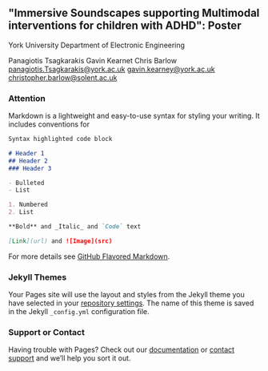 ## "Immersive Soundscapes supporting Multimodal interventions for children with ADHD": Poster

York University                                             Department of Electronic Engineering 

Panagiotis Tsagkarakis            Gavin Kearnet             Chris Barlow
panagiotis.Tsagkarakis@york.ac.uk gavin.kearney@york.ac.uk  christopher.barlow@solent.ac.uk

### Attention 

Markdown is a lightweight and easy-to-use syntax for styling your writing. It includes conventions for

```markdown
Syntax highlighted code block

# Header 1
## Header 2
### Header 3

- Bulleted
- List

1. Numbered
2. List

**Bold** and _Italic_ and `Code` text

[Link](url) and ![Image](src)
```

For more details see [GitHub Flavored Markdown](https://guides.github.com/features/mastering-markdown/).

### Jekyll Themes

Your Pages site will use the layout and styles from the Jekyll theme you have selected in your [repository settings](https://github.com/panoson/Soundscape_ADHD/settings/pages). The name of this theme is saved in the Jekyll `_config.yml` configuration file.

### Support or Contact

Having trouble with Pages? Check out our [documentation](https://docs.github.com/categories/github-pages-basics/) or [contact support](https://support.github.com/contact) and we’ll help you sort it out.

